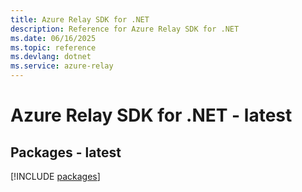 ```yaml
---
title: Azure Relay SDK for .NET
description: Reference for Azure Relay SDK for .NET
ms.date: 06/16/2025
ms.topic: reference
ms.devlang: dotnet
ms.service: azure-relay
---
```

# Azure Relay SDK for .NET - latest
## Packages - latest
[!INCLUDE [packages](relay-index.md)]